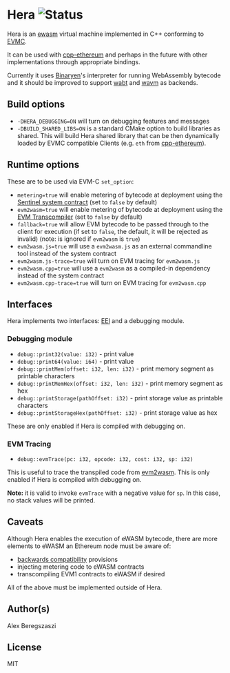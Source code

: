 # Hera ![Status](https://circleci.com/gh/ewasm/hera.svg?style=shield&circle-token=:circle-token)

Hera is an [ewasm](https://github.com/ewasm/design) virtual machine implemented in C++ conforming to [EVMC](https://github.com/ethereum/evmc/).

It can be used with [cpp-ethereum] and perhaps in the future with other implementations through appropriate bindings.

Currently it uses [Binaryen](https://github.com/webassembly/binaryen)'s interpreter for running WebAssembly bytecode and it should be improved to support [wabt](https://github.com/webassembly/wabt) and [wavm](https://github.com/AndrewScheidecker/WAVM) as backends.

## Build options

- `-DHERA_DEBUGGING=ON` will turn on debugging features and messages
- `-DBUILD_SHARED_LIBS=ON` is a standard CMake option to build libraries as shared. This will build Hera shared library that can be then dynamically loaded by EVMC compatible Clients (e.g. `eth` from [cpp-ethereum]).

## Runtime options

These are to be used via EVM-C `set_option`:

- `metering=true` will enable metering of bytecode at deployment using the [Sentinel system contract](https://github.com/ewasm/design/blob/master/system_contracts.md#sentinel-contract) (set to `false` by default)
- `evm2wasm=true` will enable metering of bytecode at deployment using the [EVM Transcompiler](https://github.com/ewasm/design/blob/master/system_contracts.md#evm-transcompiler) (set to `false` by default)
- `fallback=true` will allow EVM bytecode to be passed through to the client for execution (if set to `false`, the default, it will be rejected as invalid) (note: is ignored if `evm2wasm` is `true`)
- `evm2wasm.js=true` will use a `evm2wasm.js` as an external commandline tool instead of the system contract
- `evm2wasm.js-trace=true` will turn on EVM tracing for `evm2wasm.js`
- `evm2wasm.cpp=true` will use a `evm2wasm` as a compiled-in dependency instead of the system contract
- `evm2wasm.cpp-trace=true` will turn on EVM tracing for `evm2wasm.cpp`

## Interfaces

Hera implements two interfaces: [EEI](https://github.com/ewasm/design/blob/master/eth_interface.md) and a debugging module.

### Debugging module

- `debug::print32(value: i32)` - print value
- `debug::print64(value: i64)` - print value
- `debug::printMem(offset: i32, len: i32)` - print memory segment as printable characters
- `debug::printMemHex(offset: i32, len: i32)` - print memory segment as hex
- `debug::printStorage(pathOffset: i32)` - print storage value as printable characters
- `debug::printStorageHex(pathOffset: i32)` - print storage value as hex

These are only enabled if Hera is compiled with debugging on.

### EVM Tracing

- `debug::evmTrace(pc: i32, opcode: i32, cost: i32, sp: i32)`

This is useful to trace the transpiled code from [evm2wasm](https://github.com/ewasm/evm2asm). This is only enabled if Hera is compiled with debugging on.

**Note:** it is valid to invoke `evmTrace` with a negative value for `sp`.  In this case, no stack values will be printed.

## Caveats

Although Hera enables the execution of eWASM bytecode, there are more elements to eWASM an Ethereum node must be aware of:

- [backwards compatibility](https://github.com/ewasm/design/blob/master/backwards_compatibility.md) provisions
- injecting metering code to eWASM contracts
- transcompiling EVM1 contracts to eWASM if desired

All of the above must be implemented outside of Hera.

## Author(s)

Alex Beregszaszi

## License

MIT


[cpp-ethereum]: https://github.com/ethereum/cpp-ethereum
